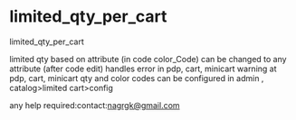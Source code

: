 # limited_qty_per_cart
limited_qty_per_cart

limited qty based on attribute (in code color_Code)
can be changed to any attribute (after code edit)
handles error in pdp, cart, minicart
warning at pdp, cart, minicart
qty and color codes can be configured in admin , catalog>limited cart>config


any help required:contact:nagrgk@gmail.com
